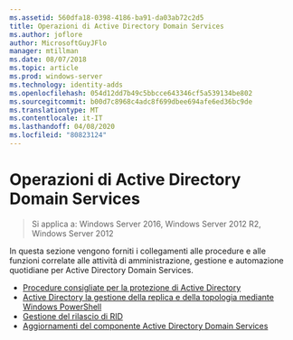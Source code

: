 ```yaml
---
ms.assetid: 560dfa18-0398-4186-ba91-da03ab72c2d5
title: Operazioni di Active Directory Domain Services
ms.author: joflore
author: MicrosoftGuyJFlo
manager: mtillman
ms.date: 08/07/2018
ms.topic: article
ms.prod: windows-server
ms.technology: identity-adds
ms.openlocfilehash: 054d12dd7b49c5bbcce643346cf5a539134be802
ms.sourcegitcommit: b00d7c8968c4adc8f699dbee694afe6ed36bc9de
ms.translationtype: MT
ms.contentlocale: it-IT
ms.lasthandoff: 04/08/2020
ms.locfileid: "80823124"
---
```

# <a name="ad-ds-operations"></a>Operazioni di Active Directory Domain Services

>Si applica a: Windows Server 2016, Windows Server 2012 R2, Windows Server 2012

In questa sezione vengono forniti i collegamenti alle procedure e alle funzioni correlate alle attività di amministrazione, gestione e automazione quotidiane per Active Directory Domain Services.
  
* [Procedure consigliate per la protezione di Active Directory](../../../ad-ds/plan/security-best-practices/Best-Practices-for-Securing-Active-Directory.md)  
* [Active Directory la gestione della replica e della topologia mediante Windows PowerShell](../../../ad-ds/manage/powershell/Active-Directory-Replication-and-Topology-Management-Using-Windows-PowerShell.md)  
* [Gestione del rilascio di RID](../../../ad-ds/manage/Managing-RID-Issuance.md)  
* [Aggiornamenti del componente Active Directory Domain Services](../../../ad-ds/manage/component-updates/Active-Directory-Domain-Services-Component-Updates.md)
